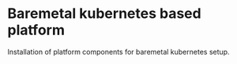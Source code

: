 # Baremetal kubernetes based platform
Installation of platform components for baremetal kubernetes setup.
